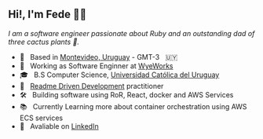 ## Hi!, I'm Fede 👋🏻

*I am a software engineer passionate about Ruby and an outstanding dad of three cactus plants 🌵.*

- 📍 &nbsp; Based in [Montevideo, Uruguay](https://latitude.to/map/uy/uruguay/regions/departamento-de-montevideo#:~:text=GPS%20coordinates%20of%20Departamento%20de,%3A%20%2D34.8250%20Longitude%3A%20%2D56.2000) - GMT-3 &nbsp; 🇺🇾 
- 💼 &nbsp; Working as Software Enginner at [WyeWorks](https://wyeworks.com/)
- 🎓 &nbsp; B.S Computer Science, [Universidad Católica del Uruguay](https://www.ucu.edu.uy/)
- 🧰 &nbsp; [Readme Driven Development](https://tom.preston-werner.com/2010/08/23/readme-driven-development.html) practitioner
- 🛠 &nbsp; Building software using RoR, React, docker and AWS Services
- 📚 &nbsp; Currently Learning more about container orchestration using AWS ECS services
- 🔗 &nbsp; Avaliable on [LinkedIn](https://www.linkedin.com/in/federico-moya-190266106/)


